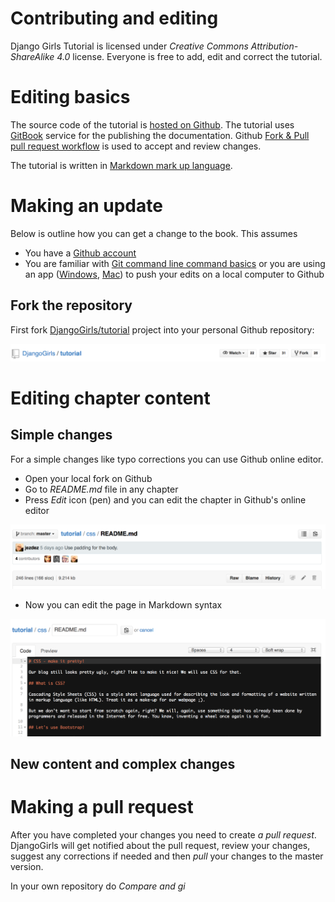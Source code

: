 # Contributing and editing

Django Girls Tutorial is licensed under *Creative Commons Attribution-ShareAlike 4.0* license. Everyone is free to add, edit and correct the tutorial.

# Editing basics

The source code of the tutorial is [hosted on Github](). The tutorial uses [GitBook](https://www.gitbook.io/) service for the publishing the documentation. Github [Fork & Pull pull request workflow](https://help.github.com/articles/using-pull-requests) is used to accept and review changes.

The tutorial is written in [Markdown mark up language](https://help.github.com/articles/markdown-basics).

# Making an update

Below is outline how you can get a change to the book. This assumes

* You have a [Github account](https://github.com)
* You are familiar with [Git command line command basics](https://help.github.com/articles/set-up-git) or you are using an app ([Windows](https://windows.github.com/), [Mac](https://mac.github.com/)) to push your edits on a local computer to Github

## Fork the repository

First fork [DjangoGirls/tutorial](https://github.com/DjangoGirls/tutorial) project into your personal Github repository:

![Fork button](images/fork.png)

# Editing chapter content

## Simple changes

For a simple changes like typo corrections you can use Github online editor.

* Open your local fork on Github
* Go to *README.md* file in any chapter
* Press *Edit* icon (pen) and you can edit the chapter in Github's online editor

![Edit button](images/edit.png)

* Now you can edit the page in Markdown syntax

![Github editor](images/github_editor.png)


## New content and complex changes

# Making a pull request

After you have completed your changes you need to create *a pull request*. DjangoGirls will get notified about the pull request, review your changes, suggest any corrections if needed and then *pull* your changes to the master version.

In your own repository do *Compare and gi*


